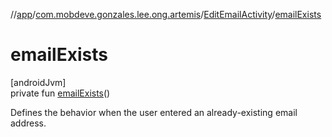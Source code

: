 //[app](../../../index.md)/[com.mobdeve.gonzales.lee.ong.artemis](../index.md)/[EditEmailActivity](index.md)/[emailExists](email-exists.md)

# emailExists

[androidJvm]\
private fun [emailExists](email-exists.md)()

Defines the behavior when the user entered an already-existing email address.
